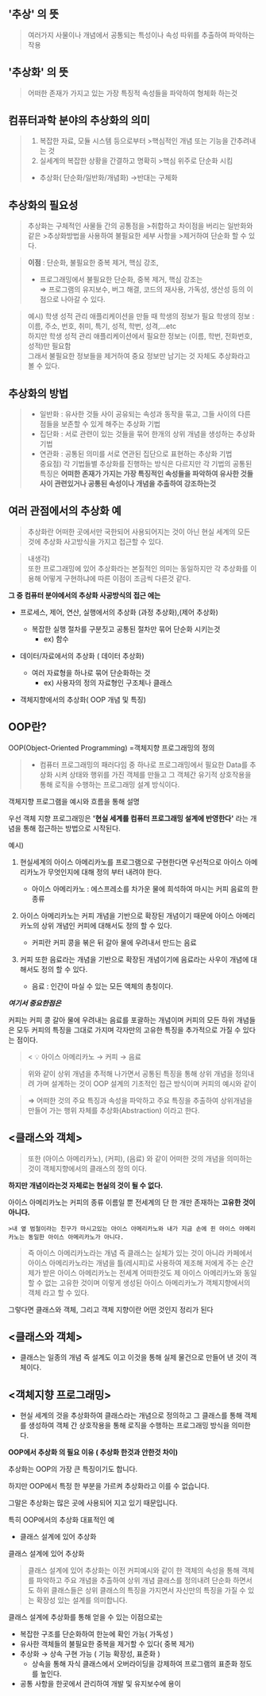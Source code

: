 ## '추상' 의 뜻
>여러가지 사물이나 개념에서 공통되는 특성이나 속성 따위를 추출하여 파악하는 작용

## '추상화' 의 뜻

>어떠한 존재가 가지고 있는 가장 특징적 속성들을 파악하여 형체화 하는것

## 컴퓨터과학 분야의 추상화의 의미

>1. 복잡한 자료, 모듈 시스템 등으로부터 >핵심적인 개념 또는 기능을 간추려내는 것
>2. 실세계의 복잡한 상황을 간결하고 명확히 >핵심 위주로 단순화 시킴
>* 추상화( 단순화/일반화/개념화) →반대는 구체화

## 추상화의 필요성
>추상화는 구체적인 사물들 간의 공통점을 >취합하고 차이점을 버리는 일반화와 같은 >추상화방법을 사용하여 불필요한 세부 사항을 >제거하여 단순화 할 수 있다.

>**이점** : 단순화, 불필요한 중복 제거,  핵심 강조, 
>- 프로그래밍에서 불필요한 단순화, 중복 제거, 핵심 강조는   
>    ⇒ 프로그램의 유지보수, 버그 해결, 코드의 재사용, 가독성, 생산성 등의 이점으로 나아갈 수 있다.
    
     
>예시)  학생 성적 관리 애플리케이션을 만들 때 학생의 정보가 필요
학생의 정보 : 이름, 주소, 번호, 취미, 특기, 성적,  학번, 성격,...etc   
하지만 학생 성적 관리 애플리케이션에서 필요한 정보는 (이름, 학번, 전화번호, 성적)만 필요함   
그래서 불필요한 정보들을 제거하여 중요 정보만 남기는 것 자체도 추상화라고 볼 수 있다.

 

## 추상화의 방법

>- 일반화 : 유사한 것들 사이 공유되는 속성과 동작을 묶고, 그들 사이의 다른 점들을 보존할 수 있게 해주는 추상화 기법
>- 집단화 : 서로 관련이 있는 것들을 묶어 한개의 상위 개념을 생성하는 추상화 기법
>- 연관화 : 공통된 의미를 서로 연관된 집단으로 표현하는 추상화 기법   
>    중요점) 각 기법들별 추상화를 진행하는 방식은 다르지만 각 기법의 공통된 특징은 **어떠한 존재가 가지는 가장 특징적인 속성들을 파악하여 유사한 것들 사이 관련있거나 공통된 속성이나 개념을 추출하여 강조하는것**


## 여러 관점에서의 추상화 예

>추상화란 어떠한 곳에서만 국한되어 사용되어지는 것이 아닌 현실 세계의 모든 것에 추상화 사고방식을 가지고 접근할 수 있다.

>내생각)   
또한 프로그래밍에 있어 추상화라는 본질적인 의미는 동일하지만 각 추상화를 이용해 어떻게 구현하냐에 따른 이점이 조금씩 다른것 같다.

**그 중 컴퓨터 분야에서의 추상화 사공방식의 접근 에는**
- 프로세스, 제어, 연산, 실행에서의 추상화  (과정 추상화),(제어 추상화)
    - 복잡한 실행 절차를 구분짓고 공통된 절차만 묶어 단순화 시키는것
        - ex) 함수
        
- 데이터/자료에서의 추상화  ( 데이터 추상화)
    - 여러 자료형을 하나로 묶어 단순화하는 것
        - ex) 사용자의 정의 자료형인 구조체나 클래스

- 객체지향에서의 추상화( OOP 개념 및 특징)

## OOP란?

OOP(Object-Oriented Programming) =객체지향 프로그래밍의 정의

>- 컴퓨터 프로그래밍의 패러다임 중 하나로 프로그래밍에서 필요한 Data를 추상화 시켜 상태와 행위를 가진 객체를 만들고 그 객체간 유기적 상호작용을 통해 로직을 수행하는 프로그래밍 설계 방식이다.

   객체지향 프로그램을 예시와 흐름을 통해 설명

우선 객체 지향 프로그래밍은 **'현실 세계를 컴퓨터 프로그래밍 설계에 반영한다'** 라는 개념을 통해 접근하는 방법으로 시작된다.

예시)

1. 현실세계의 아이스 아메리카노를 프로그램으로 구현한다면 우선적으로 아이스 아메리카노가 무엇인지에 대해 정의 부터 내려야 한다.
    - 아이스 아메리카노 : 에스프레소를 차가운 물에 희석하여 마시는 커피 음료의 한 종류

2. 아이스 아메리카노는 커피 개념을 기반으로 확장된 개념이기 때문에 아이스 아메리카노의 상위 개념인 커피에 대해서도 정의 할 수 있다.
    - 커피란 커피 콩을 볶은 뒤 갈아 물에 우려내서 만드는 음료

3. 커피 또한 음료라는 개념을 기반으로 확장된 개념이기에 음료라는 사우이 개념에 대해서도 정의 할 수 있다.
    - 음료 : 인간이 마실 수 있는 모든 액체의 총칭이다.

***여기서 중요한점은***

커피는 커피 콩 갈아 물에 우려내는 음료를 포괄하는 개념이며 커피의 모든 하위 개념들은 모두 커피의 특징을 그대로 가지며 각자만의 고유한 특징을 추가적으로 가질 수 있다는 점이다.

> <
💡 아이스 아메리카노 → 커피 → 음료

>위와 같이 상위 개념을 추적해 나가면서 공통된 특징을 통해 상위 개념을 정의내려 가며 설계하는 것이 OOP 설계의 기초적인 접근 방식이며 커피의 예시와 같이

>⇒ 어떠한 것의 주요 특징과 속성을 파악하고 주요 특징을 추출하여 상위개념을 만들어 가는 행위 자체를 추상화(Abstraction) 이라고 한다.

## <클래스와 객체>
>또한 (아이스 아메리카노), (커피), (음료) 와 같이 어떠한 것의 개념을 의미하는 것이 객체지향에서의 클래스의 정의 이다.

**하지만 개념이라는것 자체로는 현실의 것이 될 수 없다.**
   
    
아이스 아메리카노는 커피의 종류 이름일 뿐 전세계의 단 한 개만 존재하는 **고유한 것이 아니다.**

    >내 옆 범철이라는 친구가 마시고있는 아이스 아메리카노와 내가 지금 손에 쥔 아이스 아메리카노는 동일한 아이스 아메리카노가 아니다.

>즉 아이스 아메리카노라는 개념 즉 클래스는 실체가 있는 것이 아니라 카페에서 아이스 아메리카노라는 개념을 틀(레시피)로 사용하여 제조해 저에게 주는 순간 제가 받은 아이스 아메리카노는 전세계 어떠한것도 제 아이스 아메리카노와 동일할 수 없는 고유한 것이며 이렇게 생성된 아이스 아메리카노가 객체지향에서의 객체 라고 할 수 있다.

그렇다면 클래스와 객체, 그리고 객체 지향이란 어떤 것인지 정리가 된다

## <클래스와 객체>

- 클래스는 일종의 개념 즉 설계도 이고 이것을 통해 실제 물건으로 만들어 낸 것이 객체이다.

## <객체지향 프로그래밍>

- 현실 세계의 것을 추상화하여 클래스라는 개념으로 정의하고 그 클래스를 통해 객체를 생성하여 객체 간 상호작용을 통해 로직을 수행하는 프로그래밍 방식을 의미한다.

**OOP에서 추상화 의 필요 이유 ( 추상화 한것과 안한것 차이)**

추상화는 OOP의 가장 큰 특징이기도 합니다.

하지만 OOP에서 특정 한 부분을 가르켜 추상화라고 이를 수 없습니다. 

그말은 추상화는 많은 곳에 사용되어 지고 있기 때문입니다.

특히 OOP에서의 추상화 대표적인 예

- 클래스 설계에 있어 추상화

클래스 설계에 있어 추상화

>클래스 설계에 있어 추상화는 이전 커피예시와 같이 한 객체의 속성을 통해 객체를 파악하고 주요 개념을 추출하여 상위 개념 클래스를 정의내려 단순화 하면서도 하위 클래스들은 상위 클래스의 특징을 가지면서 자신만의 특징을 가질 수 있는 확장성 있는 설계를 의미합니다.

클래스 설계에 추상화를 통해 얻을 수 있는 이점으로는 

- 복잡한 구조를 단순화하여 한눈에 확인 가능( 가독성 )
- 유사한 객체들의 불필요한 중복을 제거할 수 있다( 중복 제거)
- 추상화 → 상속 구현 가능 ( 기능 확장성, 표준화 )
    - 상속을 통해 자식 클래스에서 오버라이딩을 강제하여 프로그램의 표준화 정도를 높인다.
- 공통 사항을 한곳에서 관리하여 개발 및 유지보수에 용이